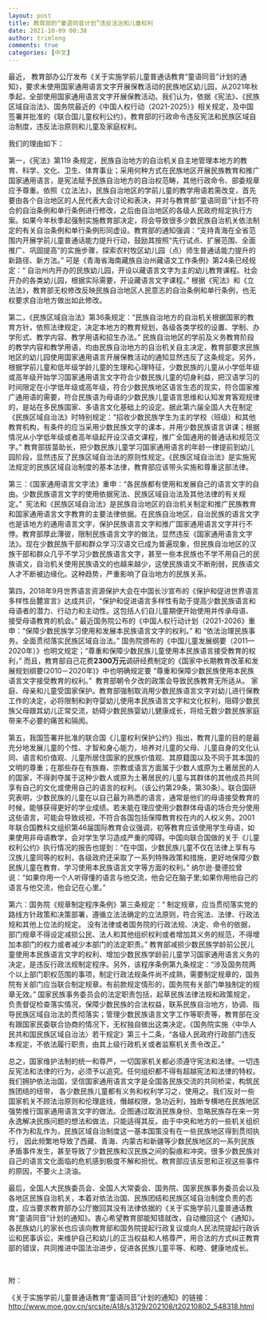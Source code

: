 ```yaml
---
layout: post
title: 教育部的“童语同音计划”违反法治和儿童权利
date: 2021-10-09 00:38
author: trimleng
comments: true
categories: [中文]
---
```

<span style="font-weight: 400;">最近， 教育部办公厅发布《关于实施学前儿童普通话教育“童语同音”计划的通知》，</span><span style="font-weight: 400;">要求</span><span style="font-weight: 400;">未使用国家通用语言文字开展保教活动的民族地区幼儿园，从2021年秋季起，全部使用国家通用语言文字开展保教活动。</span><span style="font-weight: 400;">我们认为，依据《宪法》、《民族区域自治法》、国务院最近的《中国人权行动（2021-2025）》相关规定，及中国签署并批准的《联合国儿童权利公约》，教育部的行政命令违反宪法和民族区域自治制度，违反法治原则和儿童及家庭权利。</span>

<!--more-->

<span style="font-weight: 400;">我们的理由如下：</span>

<span style="font-weight: 400;">第一，《宪法》第119 条</span><span style="font-weight: 400;">规定</span><span style="font-weight: 400;">，</span><span style="font-weight: 400;">民族自治地方的自治机关自主地管理本地方的教育、科学、文化、卫生、体育事业；采用何种方式在民族地区开展民族教育和推广国家通用语言，是宪法赋予民族自治地方的自治权范畴，其他行政命令、部委规章应予尊重。依照《立法法》，民族自治地区的学前儿童的教学用语若需改变，首先要由各个自治地区的人民代表大会讨论和表决，并对与教育部</span><span style="font-weight: 400;">“童语同音”计划</span><span style="font-weight: 400;">不符合的自治条例和单行条例进行修改，之后由自治地区的各级人民政府规定执行方案。如果今年秋季起强制实施教育部决定，将会导致很多少数民族自治机关依法制定的有关自治条例和单行条例形同虚设。教育部的通知强调：“支持青海在全省范围内开展学前儿童普通话能力提升行动，鼓励其按照“先行试点、扩展范围、全面推广、巩固提高”的实施步骤，探索农村牧区幼儿园（点）师生普通话能力提升的新路径、新方法。” 可是《青海省海南藏族自治州藏语文工作条例》第24条已经规定：“</span><span style="font-weight: 400;"> 自治州内开办的民族幼儿园，开设以藏语言文字为主的幼儿教育课程。社会开办的各类幼儿园，根据实际需要，开设藏语言文字课程。</span><span style="font-weight: 400;">” 根据《宪法》和《立法法》，教育部无权修改反映民族自治地区人民意志的自治条例和单行条例，也无权要求自治地方做出如此修改。</span>

<span style="font-weight: 400;">第二，《民族区域自治法》第36条规定：“民族自治地方的自治机关根据国家的教育方针，依照法律规定，决定本地方的教育规划，各级各类学校的设置、学制、办学形式、教学内容、教学用语和招生办法。” 民族自治地区的学前及义务教育阶段的教学内容和教学用语，均由民族自治地方的自治机关自主决定，教育部要求民族地区的幼儿园使用国家通用语言开展保教活动的通知显然违反了这条规定。另外，根据学前儿童和低年级学龄儿童的生理和心理特征，少数民族的儿童从小学低年级或高年级开始学习国家通用语言文字符合少数民族儿童的切身利益，把汉语学习的时间限定在小学低年级或高年级，符合少数民族地区语言生态的现实，符合国家推广通用语的需要，符合民族语为母语的少数民族儿童语言思维和认知发育客观规律的，是站在多民族国家、多语言文化基础上的设定</span><span style="font-weight: 400;">。</span><span style="font-weight: 400;">据此第六届全国人大在制定《民族区域自治法》时特别规定：“招收少数民族学生为主的学校（班级）和其他教育机构，有条件的应当采用少数民族文字的课本，并用少数民族语言讲课；根据情况从小学低年级或者高年级起开设汉语文课程，推广全国通用的普通话和规范汉字。” 教育部拔苗助长，把少数民族儿童学习国家通用语言的年龄一律提前到幼儿园阶段，显然违反了民族区域自治法的原则性规定。《民族区域自治法》是实施宪法规定的民族区域自治制度的基本法律，教育部应该带头实施和尊重这部法律。</span>

<span style="font-weight: 400;">第三：《国家通用语言文字法》</span><span style="font-weight: 400;">重申</span><span style="font-weight: 400;">：“</span><span style="font-weight: 400;">各民族都有使用和发展自己的语言文字的自由。少数民族语言文字的使用依据宪法、民族区域自治法及其他法律的有关规定。”  宪法和《民族区域自治法》是民族自治地区的自治机关制定和推广民族教育和国家通用语言文字教育的主要法律依据。在民族自治地区，自治民族的语言文字也是该地方的通用语言文字，保护民族语言文字和推广国家通用语言文字并行不悖。教育部厚此薄彼，限制民族语言文字的做法，显然违反《国家通用语言文字法》。现在少数民族干部和群众学习汉语文已成为普遍现象，但民族自治地区的汉族干部和群众几乎不学习少数民族语言文字，甚至一些本民族也不学不用自己的民族语文，自治机关使用民族语文的也越来越少，这使民族语文不断削弱，民族语文人才不断被边缘化。这种趋势，严重影响了自治地方的民族关系。</span>

<span style="font-weight: 400;">第四，2018年9月世界语言资源保护大会在中国长沙宣布的《保护和促进世界语言多样性岳麓宣言》达成共识，“保护和促进语言多样性有助于提高少数民族语言和母语者的潜力、行动力和主动性。这包括人们自儿童期便开始使用并传承母语、 接受母语教育的机会。” 最近国务院公布的《中国人权行动计划（2021-2026》重申：“保障少数民族学习使用和发展本民族语言文字的权利。” 和 “依法治理民族事务。全面贯彻落实民族区域自治法。” </span><span style="font-weight: 400;">国务院颁布的《中国儿童发展纲要（2011—2020年）》也明文规定；“</span><span style="font-weight: 400;">尊重和保障少数民族儿童使用本民族语言接受教育的权利，</span><span style="font-weight: 400;">” </span><span style="font-weight: 400;">而且，教育部自己花费</span><b>2300万元</b><span style="font-weight: 400;">调研经费制定的《国家中长期教育改革和发展规划纲要(2010－2020年)》中也明确规定要 </span><span style="font-weight: 400;">“尊重和保障少数民族使用本民族语言文字接受教育的权利。”  教育部朝令夕改的政策会导致民族教育无所适从。</span><span style="font-weight: 400;"> 家庭、母亲和儿童受国家保护。教育部强制取消用少数民族语言文字对幼儿进行保教工作的决定，必将限制和剥夺婴幼儿使用本民族语言文字和文化权利，阻碍少数民族父母跟其幼儿正常交流，妨碍少数民族婴幼儿健康成长，将给无数少数民族家庭带来不必要的痛苦和隔阂。</span>

<span style="font-weight: 400;">第五，我国签署并批准的联合国《儿童权利保护公约》指出，教育儿童的目的是最充分地发展儿童的个性、才智和身心能力，培养对儿童的父母、儿童自身的文化认同、语言和价值观、儿童所居住国家的民族价值观、其原籍国以及不同于其本国的文明的尊重；在那些存在有族裔、宗教或语言方面属于少数人或原为土著居民的人的国家，不得剥夺属于这种少数人或原为土著居民的儿童与其群体的其他成员共同享有自己的文化或使用自己的语言的权利。（该公约第29条，第30条）。联合国研究表明，少数民族的儿童在以自己最为熟悉的语言，通常是他们的母语接受教育的时候，能够获得更好的学业成绩。若未能在理应使用少数群体母语的场合充分使用这些语言，可能会导致歧视，不符合各国包括保障教育权在内的人权义务。2001年联合国教科文组织第46届国际教育会议强调，初等教育应该使用学生母语，如果使用非母语教学，会对学生学习造成严重的障碍。中国向联合国做的关于《儿童权利公约》执行情况的报告也提到：“在中国，少数民族儿童不仅在法律上享有与汉族儿童同等的权利，各级政府还采取了一系列特殊政策和措施，更好地保障少数民族儿童在教育、学习使用本民族语言文字等方面的权利。” 纳尔逊·曼德拉曾说</span><span style="font-weight: 400;">：</span><span style="font-weight: 400;">“如果你用一个人听得懂的语言与他交流，他会记在脑子里;如果你用他自己的语言与他交流，他会记在心里。” </span>

<span style="font-weight: 400;">第六：国务院《规章制定程序条例》第三条规定：“ 制定规章，应当贯彻落实党的路线方针政策和决策部署，遵循立法法确定的立法原则，符合宪法、法律、行政法规和其他上位法的规定。 没有法律或者国务院的行政法规、决定、命令的依据，部门规章不得设定减损公民、法人和其他组织权利或者增加其义务的规范，不得增加本部门的权力或者减少本部门的法定职责。” 教育部减损少数民族学龄前公民儿童使用本民族语言文字的权利、增加少数民族学龄前儿童学习国家通用语言义务的决定，是违反行政法规制定程序。另外，该程序条例第九条规定：“涉及国务院两个以上部门职权范围的事项，制定行政法规条件尚不成熟，需要制定规章的，国务院有关部门应当联合制定规章。有前款规定情形的，国务院有关部门单独制定的规章无效。” </span><span style="font-weight: 400;">国家民族事务委员会的法定职责包括，起草民族法律法规和政策规定，负责督促检查落实情况，保障少数民族的合法权益，联系民族自治地方，协调、指导民族区域自治法的贯彻落实；管理少数民族语言文字工作等职责等，</span><span style="font-weight: 400;">教育部在没有跟国家民委联合协商的情况下，无权独自做出这类决定。《国务院实施〈中华人民共和国民族区域自治法〉若干规定》第三十二条，“各级人民政府行政部门违反本规定，不依法履行职责，由其上级行政机关或者监察机关责令改正。”</span>

<span style="font-weight: 400;">总之，国家维护法制的统一和尊严，一切国家机关都必须遵守宪法和法律。一切违反宪法和法律的行为，必须予以追究。任何组织都不得有超越宪法和法律的特权。我们拥护依法治国，坚信国家通用语言文字是全国各民族交流的共同桥梁，构筑民族团结的纽带， 各少数民族儿童都有义务和权利学习之，使用之。我们反对一些国家机关不顾法治原则和伦理底线，僭越权限，急功近利，独断专横地在民族地区强势推行国家通用语言文字的做法。企图通过取消民族身份、忽略民族存在来一劳永逸解决民族问题的想法和做法，只能适得其反。由于中央和地方的一些机关组织不作为和乱作为，民族区域自治制度这一基本国策没有在一些民族地区得到贯彻执行， 因此频繁地导致了西藏、青海、内蒙古和新疆等少数民族地区的一系列民族矛盾事件发生，甚至导致了少数民族和汉民族之间的裂痕和冲突。很多少数民族对自己的语言文化面临的危机感到极度不解和担忧。教育部应该反思和正视这些事件的原因，不要火上浇油。</span>

<span style="font-weight: 400;">最后，全国人大民族委员会、全国人大常委会、国务院、国家民族事务委员会以及各地区民族自治机关，本着对依法治国、民族团结和民族区域自治制度负责的态度，应当要求教育部办公厅撤回其没有法律依据的</span><span style="font-weight: 400;">《关于实施学前儿童普通话教育“童语同音”计划的通知》。</span><span style="font-weight: 400;">衷心希望教育部能知错就改，自动撤回这个《通知》。各民族幼儿的家长也应该向教育部和国务院提起行政复议或向人民法院提起行政诉讼和民事诉讼，来维护自己和幼儿的正当权益和人格尊严，用合法的方式纠正教育部的错误，共同推进中国法治进步，促进各民族儿童平等、和睦、健康地成长。</span>

&nbsp;

附：

<span style="font-weight: 400;">《关于实施学前儿童普通话教育“童语同音”计划的通知》的链接：http://www.moe.gov.cn/srcsite/A18/s3129/202108/t20210802_548318.html</span>
